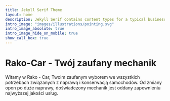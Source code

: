 ```yaml
---
title: Jekyll Serif Theme
layout: home
description: Jekyll Serif contains content types for a typical business website. The theme is fully responsive, blazing fast and artfully illustrated.
intro_image: "images/illustrations/pointing.svg"
intro_image_absolute: true
intro_image_hide_on_mobile: true
show_call_box: true
---
```


# Rako-Car - Twój zaufany mechanik

Witamy w Rako - Car, Twoim zaufanym wyborem we wszystkich potrzebach związanych z naprawą i konserwacją samochodów. Od zmiany opon po duże naprawy, doświadczony mechanik jest oddany zapewnieniu najwyższej jakości usług.

